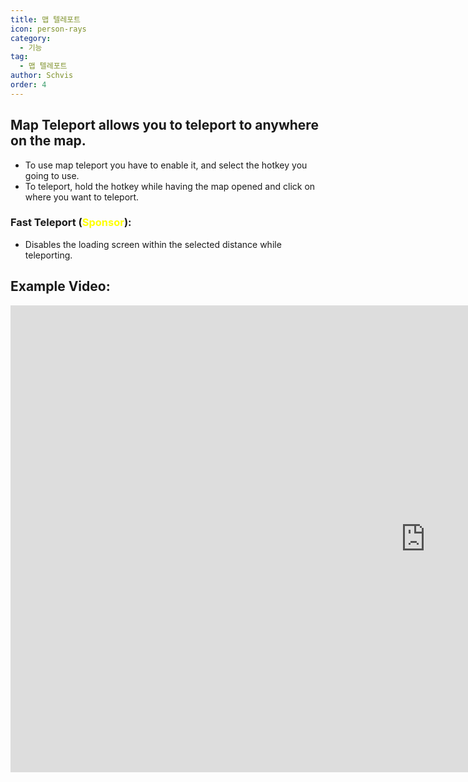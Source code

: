 ```yaml
---
title: 맵 텔레포트
icon: person-rays
category:
  - 기능
tag:
  - 맵 텔레포트
author: Schvis
order: 4
---
```


## Map Teleport allows you to teleport to anywhere on the map.
- To use map teleport you have to enable it, and select the hotkey you going to use.
- To teleport, hold the hotkey while having the map opened and click on where you want to teleport.
### Fast Teleport (<span style='color:yellow;'>Sponsor</span>):
- Disables the loading screen within the selected distance while teleporting.

## Example Video:

<div class="iframe-container"><iframe width="1328" height="747" src="https://www.youtube.com/embed/Xm3mTEbIE9g?list=PL5eI1Tb64p56g27qfYk7VuFTz4FK6YrKa" title="Korepi - Map TP/Fast TP" frameborder="0" allow="accelerometer; autoplay; clipboard-write; encrypted-media; gyroscope; picture-in-picture; web-share" referrerpolicy="strict-origin-when-cross-origin" allowfullscreen></iframe></div>

